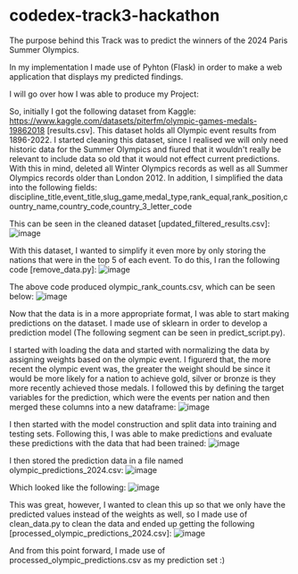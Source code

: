 # codedex-track3-hackathon
The purpose behind this Track was to predict the winners of the 2024 Paris Summer Olympics.


In my implementation I made use of Pyhton (Flask) in order to make a web application that displays my predicted findings.


I will go over how I was able to produce my Project:

So, initially I got the following dataset from Kaggle: https://www.kaggle.com/datasets/piterfm/olympic-games-medals-19862018 [results.csv]. This dataset holds all Olympic event results from 1896-2022.
I started cleaning this dataset, since I realised we will only need historic data for the Summer Olympics and fiured that it wouldn't really be relevant to include data so old that it would not effect current predictions. With this in mind, deleted all Winter Olympics records as well as all Summer Olympics records older than London 2012. In addition, I simplified the data into the following fields:
discipline_title,event_title,slug_game,medal_type,rank_equal,rank_position,country_name,country_code,country_3_letter_code

This can be seen in the cleaned dataset [updated_filtered_results.csv]:
![image](https://github.com/user-attachments/assets/0d8f2f80-2c60-48d7-aacd-8b1ebb75528f)

With this dataset, I wanted to simplify it even more by only storing the nations that were in the top 5 of each event. To do this, I ran the following code [remove_data.py]:
![image](https://github.com/user-attachments/assets/599db0d7-c210-4622-b70b-df32c92e6cf6)

The above code produced olympic_rank_counts.csv, which can be seen below:
![image](https://github.com/user-attachments/assets/8c21d120-79de-4e28-adc9-06289e696fdd)

Now that the data is in a more appropriate format, I was able to start making predictions on the dataset. I made use of sklearn in order to develop a prediction model (The following segment can be seen in predict_script.py).

I started with loading the data and started with normalizing the data by assigning weights based on the olympic event. I figurerd that, the more recent the olympic event was, the greater the weight should be since it would be more likely for a nation to achieve gold, silver or bronze is they more recently achieved those medals. I followed this by defining the target variables for the prediction, which were the events per nation and then merged these columns into a new dataframe:
![image](https://github.com/user-attachments/assets/8022348c-a488-4b61-baa0-7047dbd6c8fb)


I then started with the model construction and split data into training and testing sets. Following this, I was able to make predictions and evaluate these predictions with the data that had been trained:
![image](https://github.com/user-attachments/assets/2bea7382-5ab2-4a28-964f-85c9437a66ab)


I then stored the prediction data in a file named olympic_predictions_2024.csv:
![image](https://github.com/user-attachments/assets/e4856a0e-0ebf-457b-b69c-d3dd54577253)

Which looked like the following:
![image](https://github.com/user-attachments/assets/b60e8607-0615-47c5-97d6-69c80c7f2146)

This was great, however, I wanted to clean this up so that we only have the predicted values instead of the weights as well, so I made use of clean_data.py to clean the data and ended up getting the following [processed_olympic_predictions_2024.csv]:
![image](https://github.com/user-attachments/assets/b84ef47f-5546-4f6f-9ff0-140e70a57314)


And from this point forward, I made use of processed_olympic_predictions.csv as my prediction set :)

